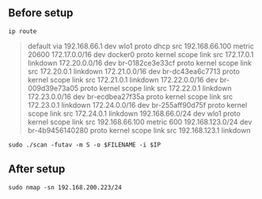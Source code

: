 ## Before setup

```
ip route
```

> default via 192.168.66.1 dev wlo1 proto dhcp src 192.168.66.100 metric 20600 
172.17.0.0/16 dev docker0 proto kernel scope link src 172.17.0.1 linkdown 
172.20.0.0/16 dev br-0182ce3e33cf proto kernel scope link src 172.20.0.1 linkdown 
172.21.0.0/16 dev br-dc43ea6c7713 proto kernel scope link src 172.21.0.1 linkdown 
172.22.0.0/16 dev br-009d39e73a05 proto kernel scope link src 172.22.0.1 linkdown 
172.23.0.0/16 dev br-ecdbea27f35a proto kernel scope link src 172.23.0.1 linkdown 
172.24.0.0/16 dev br-255aff90d75f proto kernel scope link src 172.24.0.1 linkdown 
192.168.66.0/24 dev wlo1 proto kernel scope link src 192.168.66.100 metric 600 
192.168.123.0/24 dev br-4b9456140280 proto kernel scope link src 192.168.123.1 linkdown

```
sudo ./scan -futav -m S -o $FILENAME -i $IP
```

## After setup

```
sudo nmap -sn 192.168.200.223/24
```
